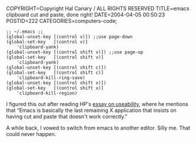 COPYRIGHT=Copyright Hal Canary / ALL RIGHTS RESERVED
TITLE=emacs clipboard cut and paste, done right!
DATE=2004-04-05 00:50:23
POSTID=222
CATEGORIES=computers-code;

    
    ;; ~/.emacs ;;
    (global-unset-key [(control v)]) ;;use page-down
    (global-set-key   [(control v)]
        'clipboard-yank)
    (global-unset-key [(control shift v)]) ;;use page-up
    (global-set-key   [(control shift v)]
        'clipboard-yank)
    (global-unset-key [(control shift c)])
    (global-set-key   [(control shift c)]
        'clipboard-kill-ring-save)
    (global-unset-key [(control shift x)])
    (global-set-key   [(control shift x)]
        'clipboard-kill-region)
    

I figured this out after reading HP's [essay on useability](http://ometer.com/free-software-ui.html), where he mentions that “Emacs is basically the last remaining X application that insists on having cut and paste that doesn't work correctly.”

A while back, I vowed to switch from emacs to another editor. Silly me. That could never happen.

